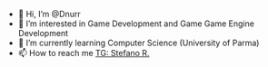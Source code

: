 - 👋 Hi, I’m @Dnurr
- 👀 I’m interested in Game Development and Game Game Engine Development
- 🌱 I’m currently learning Computer Science (University of Parma)
- 📫 How to reach me [TG: Stefano R.](https://t.me/Dnuurr)

<!---
Dnurr/Dnurr is a ✨ special ✨ repository because its `README.md` (this file) appears on your GitHub profile.
You can click the Preview link to take a look at your changes.
--->
